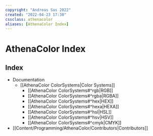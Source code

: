 ```yaml
---
copyright: "Andreas Sas 2022"
created: "2022-04-23 17:30"
cssclass: athenacolor
aliases: [AthenaColor Index]
---
```

# AthenaColor Index
## Index

- Documentation
    - [[AthenaColor ColorSystems|Color Systems]]
        - [[AthenaColor ColorSystems#^rgb|RGB]]
        - [[AthenaColor ColorSystems#^rgba|RGBA]]
        - [[AthenaColor ColorSystems#^hex|HEX]]
        - [[AthenaColor ColorSystems#^hexa|HEXA]]
        - [[AthenaColor ColorSystems#^hsl|HSL]]
        - [[AthenaColor ColorSystems#^hsv|HSV]]
        - [[AthenaColor ColorSystems#^cmyk|CMYK]]
- [[Content/Programming/AthenaColor/Contributors|Contributors]]
